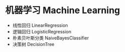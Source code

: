 # 机器学习 Machine Learning

- 线性回归 LinearRegression
- 逻辑回归 LogisticRegression
- 朴素贝叶斯分类 NaiveBayesClassifier
- 决策树 DecisionTree